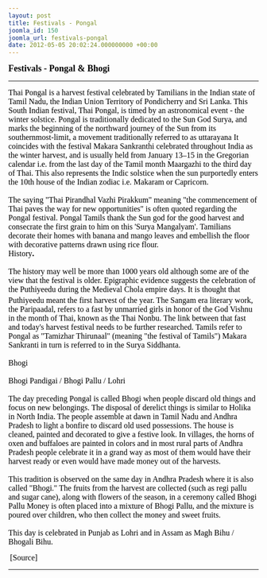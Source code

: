 ```yaml
---
layout: post
title: Festivals - Pongal
joomla_id: 150
joomla_url: festivals-pongal
date: 2012-05-05 20:02:24.000000000 +00:00
---
```

<p dir="ltr"><span style="font-size: 14pt; font-family: verdana,geneva; color: #000000;"><b><span id=":58" class="hP"><b><span style="font-size: 13.5pt; line-height: 115%;">Festivals - Pongal &amp; Bhogi</span></b></span><br /></b></span></p>
<hr />
<p style="margin: 0in 0in 0.0001pt;"><span style="font-family: verdana,geneva; font-size: 12pt; color: #000000;">Thai Pongal is a harvest festival celebrated by <span style="text-decoration: none;">Tamilians</span> in the Indian state of Tamil Nadu, the Indian Union Territory of Pondicherry and Sri Lanka. This South Indian festival, Thai Pongal, is timed by an astronomical event - the winter solstice. Pongal is traditionally dedicated to the Sun God Surya, and marks the beginning of the northward journey of the Sun from its southernmost-limit, a movement traditionally referred to as uttarayana It coincides with the festival <span style="text-decoration: none;">Makara Sankranthi</span> celebrated throughout India as the winter harvest, and is usually held from January 13–15 in the Gregorian calendar i.e. from the last day of the Tamil month <span style="text-decoration: none;">Maargazhi</span> to the third day of Thai. This also represents the Indic solstice when the sun purportedly enters the 10th house of the Indian zodiac i.e. Makaram or Capricorn.</span></p>
<p style="margin: 0in 0in 0.0001pt;"><span style="font-family: verdana,geneva; font-size: 12pt; color: #000000;">&nbsp;</span></p>
<p style="margin: 0in 0in 0.0001pt;"><span style="font-family: verdana,geneva; font-size: 12pt; color: #000000;">The saying "Thai Pirandhal Vazhi Pirakkum" meaning "the commencement of Thai paves the way for new opportunities" is often quoted regarding the Pongal festival. Pongal Tamils thank the Sun god for the good harvest and consecrate the first grain to him on this 'Surya Mangalyam'. Tamilians decorate their homes with banana and mango leaves and embellish the floor with decorative patterns drawn using rice flour. </span></p>
<h2 style="margin: 0in 0in 0.0001pt;"><span style="font-family: verdana,geneva; font-size: 12pt; color: #000000;" class="mw-headline"><span style="font-weight: normal;">History</span>.</span></h2>
<h2 style="margin: 0in 0in 0.0001pt;"><span style="font-size: 12pt; font-family: verdana,geneva; font-weight: normal; color: #000000;">&nbsp;</span></h2>
<p style="margin: 0in 0in 0.0001pt;"><span style="font-family: verdana,geneva; font-size: 12pt; color: #000000;">The history may well be more than 1000 years old although some are of the view that the festival is older. Epigraphic evidence suggests the celebration of the Puthiyeedu during the Medieval Chola empire days. It is thought that Puthiyeedu meant the first harvest of the year.<sup> </sup>The Sangam era literary work, the Paripaadal, refers to a fast by unmarried girls in honor of the God Vishnu in the month of Thai, known as the Thai Nonbu. The link between that fast and today's harvest festival needs to be further researched. Tamils refer to Pongal as "Tamizhar Thirunaal" (meaning "the festival of Tamils") Makara Sankranti in turn is referred to in the Surya Siddhanta.</span></p>
<h2 style="margin: 0in 0in 0.0001pt;"><span style="font-family: verdana,geneva; font-size: 12pt; color: #000000;" class="mw-headline"><span style="font-weight: normal;">&nbsp;</span></span></h2>
<h2 style="margin: 0in 0in 0.0001pt;"><span style="font-family: verdana,geneva; font-size: 12pt; color: #000000;"><span class="mw-headline"><span style="font-weight: normal;">Bhogi</span></span><span style="font-weight: normal;"></span></span></h2>
<p style="margin: 0in 0in 0.0001pt;"><span style="font-family: verdana,geneva; font-size: 12pt; color: #000000;">&nbsp;</span></p>
<p style="margin: 0in 0in 0.0001pt;"><span style="font-family: verdana,geneva; font-size: 12pt; color: #000000;">Bhogi Pandigai / Bhogi Pallu / Lohri </span></p>
<p style="margin: 0in 0in 0.0001pt;"><span style="font-family: verdana,geneva; font-size: 12pt; color: #000000;">&nbsp;</span></p>
<p style="margin: 0in 0in 0.0001pt;"><span style="font-family: verdana,geneva; font-size: 12pt; color: #000000;">The day preceding Pongal is called Bhogi when people discard old things and focus on new belongings. The disposal of derelict things is similar to Holika in North India. The people assemble at dawn in Tamil Nadu and Andhra Pradesh to light a bonfire to discard old used possessions. The house is cleaned, painted and decorated to give a festive look. In villages, the horns of oxen and buffaloes are painted in colors and in most rural parts of Andhra Pradesh people celebrate it in a grand way as most of them would have their harvest ready or even would have made money out of the harvests.</span></p>
<p style="margin: 0in 0in 0.0001pt;"><span style="font-family: verdana,geneva; font-size: 12pt; color: #000000;">&nbsp;</span></p>
<p style="margin: 0in 0in 0.0001pt;"><span style="font-family: verdana,geneva; font-size: 12pt; color: #000000;">This tradition is observed on the same day in Andhra Pradesh where it is also called "Bhogi." The fruits from the harvest are collected (such as regi pallu and sugar cane), along with flowers of the season, in a ceremony called Bhogi Pallu Money is often placed into a mixture of Bhogi Pallu, and the mixture is poured over children, who then collect the money and sweet fruits.</span></p>
<p style="margin: 0in 0in 0.0001pt;"><span style="font-family: verdana,geneva; font-size: 12pt; color: #000000;">&nbsp;</span></p>
<p style="margin: 0in 0in 0.0001pt;"><span style="font-family: verdana,geneva; font-size: 12pt; color: #000000;">This day is celebrated in Punjab as <span style="text-decoration: none;">Lohri</span> and in Assam as <span style="text-decoration: none;">Magh Bihu</span> / Bhogali Bihu.</span></p>
<p style="text-align: justify; line-height: normal;"><span style="font-family: verdana,geneva; color: #000000;">&nbsp;<span style="font-size: 12pt;">[Source]</span></span></p>
<hr />
<p>&nbsp;</p>
<p>&nbsp;</p>
<p>&nbsp;</p>
